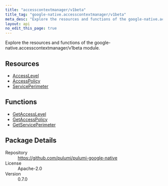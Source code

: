 ```yaml
---
title: "accesscontextmanager/v1beta"
title_tag: "google-native.accesscontextmanager/v1beta"
meta_desc: "Explore the resources and functions of the google-native.accesscontextmanager/v1beta module."
layout: api
no_edit_this_page: true
---
```


<!-- WARNING: this file was generated by Pulumi Docs Generator. -->
<!-- Do not edit by hand unless you're certain you know what you are doing! -->

Explore the resources and functions of the google-native.accesscontextmanager/v1beta module.

<h2 id="resources">Resources</h2>
<ul class="api">
    <li><a href="accesslevel" title="AccessLevel"><span class="symbol resource"></span>AccessLevel</a></li>
    <li><a href="accesspolicy" title="AccessPolicy"><span class="symbol resource"></span>AccessPolicy</a></li>
    <li><a href="serviceperimeter" title="ServicePerimeter"><span class="symbol resource"></span>ServicePerimeter</a></li>
</ul>

<h2 id="functions">Functions</h2>
<ul class="api">
    <li><a href="getaccesslevel" title="GetAccessLevel"><span class="symbol function"></span>GetAccessLevel</a></li>
    <li><a href="getaccesspolicy" title="GetAccessPolicy"><span class="symbol function"></span>GetAccessPolicy</a></li>
    <li><a href="getserviceperimeter" title="GetServicePerimeter"><span class="symbol function"></span>GetServicePerimeter</a></li>
</ul>

<h2 id="package-details">Package Details</h2>
<dl class="package-details">
	<dt>Repository</dt>
	<dd><a href="https://github.com/pulumi/pulumi-google-native">https://github.com/pulumi/pulumi-google-native</a></dd>
	<dt>License</dt>
	<dd>Apache-2.0</dd>
	<dt>Version</dt>
	<dd>0.7.0</dd>
</dl>

